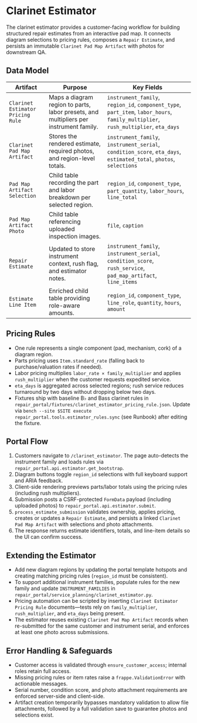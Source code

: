 # Clarinet Estimator

The clarinet estimator provides a customer-facing workflow for building structured repair estimates from an interactive pad map. It connects diagram selections to pricing rules, composes a `Repair Estimate`, and persists an immutable `Clarinet Pad Map Artifact` with photos for downstream QA.

## Data Model

| Artifact | Purpose | Key Fields |
| --- | --- | --- |
| `Clarinet Estimator Pricing Rule` | Maps a diagram region to parts, labor presets, and multipliers per instrument family. | `instrument_family`, `region_id`, `component_type`, `part_item`, `labor_hours`, `family_multiplier`, `rush_multiplier`, `eta_days` |
| `Clarinet Pad Map Artifact` | Stores the rendered estimate, required photos, and region-level totals. | `instrument_family`, `instrument_serial`, `condition_score`, `eta_days`, `estimated_total`, `photos`, `selections` |
| `Pad Map Artifact Selection` | Child table recording the part and labor breakdown per selected region. | `region_id`, `component_type`, `part_quantity`, `labor_hours`, `line_total` |
| `Pad Map Artifact Photo` | Child table referencing uploaded inspection images. | `file`, `caption` |
| `Repair Estimate` | Updated to store instrument context, rush flag, and estimator notes. | `instrument_family`, `instrument_serial`, `condition_score`, `rush_service`, `pad_map_artifact`, `line_items` |
| `Estimate Line Item` | Enriched child table providing role-aware amounts. | `region_id`, `component_type`, `line_role`, `quantity`, `hours`, `amount` |

## Pricing Rules

* One rule represents a single component (pad, mechanism, cork) of a diagram region.
* Parts pricing uses `Item.standard_rate` (falling back to purchase/valuation rates if needed).
* Labor pricing multiplies `labor_rate × family_multiplier` and applies `rush_multiplier` when the customer requests expedited service.
* `eta_days` is aggregated across selected regions; rush service reduces turnaround by two days without dropping below two days.
* Fixtures ship with baseline B♭ and Bass clarinet rules in `repair_portal/fixtures/clarinet_estimator_pricing_rule.json`. Update via `bench --site $SITE execute repair_portal.tools.estimator_rules.sync` (see Runbook) after editing the fixture.

## Portal Flow

1. Customers navigate to `/clarinet_estimator`. The page auto-detects the instrument family and loads rules via `repair_portal.api.estimator.get_bootstrap`.
2. Diagram buttons toggle `region_id` selections with full keyboard support and ARIA feedback.
3. Client-side rendering previews parts/labor totals using the pricing rules (including rush multipliers).
4. Submission posts a CSRF-protected `FormData` payload (including uploaded photos) to `repair_portal.api.estimator.submit`.
5. `process_estimate_submission` validates ownership, applies pricing, creates or updates a `Repair Estimate`, and persists a linked `Clarinet Pad Map Artifact` with selections and photo attachments.
6. The response returns estimate identifiers, totals, and line-item details so the UI can confirm success.

## Extending the Estimator

* Add new diagram regions by updating the portal template hotspots and creating matching pricing rules (`region_id` must be consistent).
* To support additional instrument families, populate rules for the new family and update `INSTRUMENT_FAMILIES` in `repair_portal/service_planning/clarinet_estimator.py`.
* Pricing automation can be scripted by inserting `Clarinet Estimator Pricing Rule` documents—tests rely on `family_multiplier`, `rush_multiplier`, and `eta_days` being present.
* The estimator reuses existing `Clarinet Pad Map Artifact` records when re-submitted for the same customer and instrument serial, and enforces at least one photo across submissions.

## Error Handling & Safeguards

* Customer access is validated through `ensure_customer_access`; internal roles retain full access.
* Missing pricing rules or item rates raise a `frappe.ValidationError` with actionable messages.
* Serial number, condition score, and photo attachment requirements are enforced server-side and client-side.
* Artifact creation temporarily bypasses mandatory validation to allow file attachments, followed by a full validation save to guarantee photos and selections exist.
